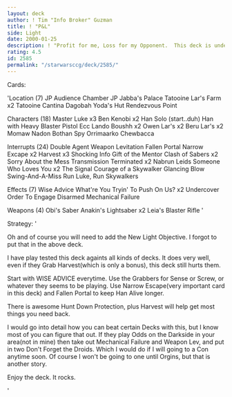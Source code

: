 ```yaml
---
layout: deck
author: ! Tim "Info Broker" Guzman
title: ! "P&L"
side: Light
date: 2000-01-25
description: ! "Profit for me, Loss for my Opponent.  This deck is undefeated so far.  It uses the new Objective to the best advantage."
rating: 4.5
id: 2585
permalink: "/starwarsccg/deck/2585/"
---
```

Cards: 

'Location (7)
JP Audience Chamber
JP Jabba's Palace
Tatooine Lar's Farm x2
Tatooine Cantina
Dagobah Yoda's Hut
Rendezvous Point

Characters (18)
Master Luke x3
Ben Kenobi x2
Han Solo (start..duh)
Han with Heavy Blaster Pistol
Ecc Lando
Boushh x2
Owen Lar's x2
Beru Lar's x2
Momaw Nadon
Bothan Spy
Orrimaarko
Chewbacca

Interrupts (24)
Double Agent
Weapon Levitation
Fallen Portal
Narrow Excape x2
Harvest x3
Shocking Info
Gift of the Mentor
Clash of Sabers x2
Sorry About the Mess
Transmission Terminated x2
Nabrun Leids
Someone Who Loves You x2
The Signal
Courage of a Skywalker
Glancing Blow
Swing-And-A-Miss
Run Luke, Run
Skywalkers

Effects (7)
Wise Advice
What're You Tryin' To Push On Us? x2
Undercover
Order To Engage
Disarmed
Mechanical Failure

Weapons (4)
Obi's Saber
Anakin's Lightsaber x2
Leia's Blaster Rifle
'

Strategy: '

Oh and of course you will need to add the New Light Objective.  I forgot to put that in the above deck.

I have play tested this deck againts all kinds of decks.  It does very well, even if they Grab Harvest(which is only a bonus), this deck still hurts them.

Start with WISE ADVICE everytime.  Use the Grabbers for Sense or Screw, or whatever they seems to be playing.  Use Narrow Escape(very important card in this deck) and Fallen Portal to keep Han Alive longer.

There is awesome Hunt Down Protection, plus Harvest will help get most things you need back.

I would go into detail how you can beat certain Decks with this, but I know most of you can figure that out.  If they play Odds on the Darkside in your area(not in mine) then take out Mechanical Failure and Weapon Lev, and put in two Don't Forget the Droids.  Which I would do if I will going to a Con anytime soon.  Of course I won't be going to one until Orgins, but that is another story.

Enjoy the deck.  It rocks.

'
